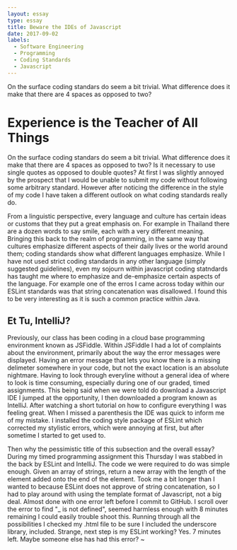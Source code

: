 ```yaml
---
layout: essay
type: essay
title: Beware the IDEs of Javascript
date: 2017-09-02
labels:
  - Software Engineering
  - Programming
  - Coding Standards
  - Javascript
---
```


On the surface coding standars do seem a bit trivial. What difference does it make that there are 4 spaces as opposed to two?
# Experience is the Teacher of All Things

On the surface coding standars do seem a bit trivial. What difference does it make that there are 4 spaces as opposed to two?
Is it necessary to use single quotes as opposed to double quotes? At first I was slightly annoyed by the prospect that I would be unable 
to submit my code without following some arbitrary standard. However after noticing the difference in the style of my code I have taken a different
outlook on what coding standards really do. 
                                                                                                                                                                                                                                                                              
From a linguistic perspective, every language and culture has certain ideas or customs that they put a great emphasis on. For example in Thailand there are
a dozen words to say smile, each with a very different meaning.  Bringing this back to the realm of programming, in the same way that cultures emphasize
different aspects of their daily lives or the world around them; coding standards show what different languages emphasize. While I have not used strict coding standards
in any other language (simply suggested guidelines), even my sojourn within javascript coding statndards has taught me where to emphasize and de-emphasize certain aspects of the 
language. For example one of the erros I came across today within our ESLint standards was that string concatenation was disallowed. I found this to be very interesting as it is 
such a common practice within Java. 

## Et Tu, IntelliJ?

Previously, our class has been coding in a cloud base programming environment known as JSFiddle. Within JSFiddle I had a lot of complaints about the environment,
primarily about the way the error messages were displayed. Having an error message that lets you know there is a missing delimeter somewhere in your code, but not
the exact location is an absolute nightmare. Having to look through everyline without a general idea of where to look is time consuming, especially during one of
our graded, timed assignments. This being said when we were told do download a Javascript IDE I jumped at the opportunity, I then downloaded a program
known as IntelliJ. After watching a short tutorial on how to configure everything I was feeling great. When I missed a parenthesis the IDE was quick to inform me
of my mistake. I installed the coding style package of ESLint which corrected my stylistic errors, which were annoying at first, but after sometime I started to get used to.

Then why the pessimistic title of this subsection and the overall essay? During my timed programming assignment this Thursday I was stabbed in the back by ESLint and IntelliJ.
The code we were required to do was simple enough. Given an array of strings, return a new array with the length of the element added onto the end of the element. Took me a bit
longer than I wanted to because ESLint does not approve of string concatenation, so I had to play around with using the template format of Javascript, not a big deal. Almost done
with one error left before I commit to GitHub. I scroll over the error to find "_ is not defined", seemed harmless enough with 8 minutes remaining I could easily trouble shoot this.
Running through all the possibilities I checked my .html file to be sure I included the underscore library, included. Strange, next step is my ESLint working? Yes. 7 minutes left.
Maybe someone else has had this error? 
~                                        
